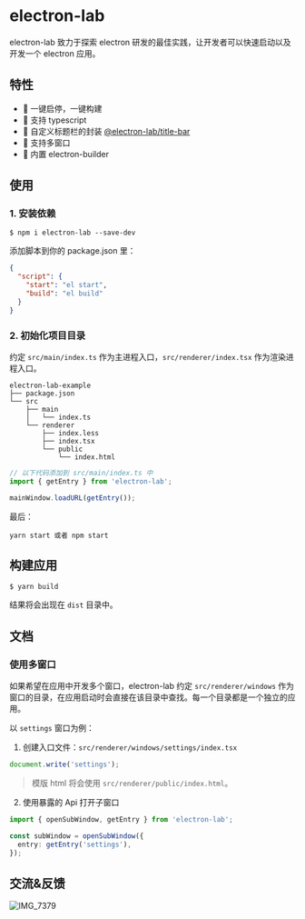 # electron-lab

electron-lab 致力于探索 electron 研发的最佳实践，让开发者可以快速启动以及开发一个 electron 应用。

## 特性

- 🎉 一键启停，一键构建
- 🎉 支持 typescript
- 🎉 自定义标题栏的封装 [@electron-lab/title-bar](https://github.com/electron-laboratory/electron-lab/tree/main/packages/title-bar)
- 🎉 支持多窗口
- 🎉 内置 electron-builder

## 使用

### 1. 安装依赖

```shell
$ npm i electron-lab --save-dev
```

添加脚本到你的 package.json 里：

```json
{
  "script": {
    "start": "el start",
    "build": "el build"
  }
}
```

### 2. 初始化项目目录

约定 `src/main/index.ts` 作为主进程入口，`src/renderer/index.tsx` 作为渲染进程入口。

```
electron-lab-example
├── package.json
└── src
    ├── main
    │   └── index.ts
    └── renderer
        ├── index.less
        ├── index.tsx
        └── public
            └── index.html
```

```ts
// 以下代码添加到 src/main/index.ts 中
import { getEntry } from 'electron-lab';

mainWindow.loadURL(getEntry());
```

最后：

```shell
yarn start 或者 npm start
```

## 构建应用

```shell
$ yarn build
```

结果将会出现在 `dist` 目录中。

## 文档

### 使用多窗口

如果希望在应用中开发多个窗口，electron-lab 约定 `src/renderer/windows` 作为窗口的目录，在应用启动时会直接在该目录中查找。每一个目录都是一个独立的应用。

以 `settings` 窗口为例：

1. 创建入口文件：`src/renderer/windows/settings/index.tsx`

```ts
document.write('settings');
```

> 模版 html 将会使用 `src/renderer/public/index.html`。

2. 使用暴露的 Api 打开子窗口

```ts
import { openSubWindow, getEntry } from 'electron-lab';

const subWindow = openSubWindow({
  entry: getEntry('settings'),
});
```

## 交流&反馈
![IMG_7379](https://user-images.githubusercontent.com/20136563/132190873-fa05f20a-0ed3-427a-b532-6b5361acb160.JPG)
